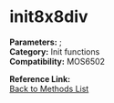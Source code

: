 # init8x8div

**Parameters:** ;  
**Category:** Init functions  
**Compatibility:** MOS6502  

**Reference Link:**  
[Back to Methods List](../../SUMMARY.md)

